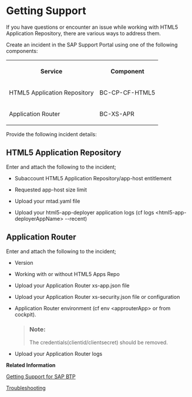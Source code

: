 <!-- loio9220a2fd35d84c888c0ae870ca62bfb7 -->

# Getting Support

If you have questions or encounter an issue while working with HTML5 Application Repository, there are various ways to address them.

Create an incident in the SAP Support Portal using one of the following components:


<table>
<tr>
<th valign="top">

Service



</th>
<th valign="top">

Component



</th>
</tr>
<tr>
<td valign="top">

HTML5 Application Repository



</td>
<td valign="top">

BC-CP-CF-HTML5



</td>
</tr>
<tr>
<td valign="top">

Application Router



</td>
<td valign="top">

BC-XS-APR



</td>
</tr>
</table>

Provide the following incident details:



<a name="loio9220a2fd35d84c888c0ae870ca62bfb7__section_bsb_mdf_33b"/>

## HTML5 Application Repository

Enter and attach the following to the incident;

-   Subaccount HTML5 Application Repository/app-host entitlement

-   Requested app-host size limit

-   Upload your mtad.yaml file

-   Upload your html5-app-deployer application logs \(cf logs <html5-app-deployerAppName\> --recent\)




<a name="loio9220a2fd35d84c888c0ae870ca62bfb7__section_bkh_xcf_33b"/>

## Application Router

Enter and attach the following to the incident;

-   Version

-   Working with or without HTML5 Apps Repo

-   Upload your Application Router xs-app.json file

-   Upload your Application Router xs-security.json file or configuration

-   Application Router environment \(cf env <approuterApp\> or from cockpit\).

    > ### Note:  
    > The credentials\(clientid/clientsecret\) should be removed.

-   Upload your Application Router logs


**Related Information**  


[Getting Support for SAP BTP](../70-getting-support/Getting_Support_5dd7398.md "Use SAP Community, get guided answers, or explore SAP Support Portal.")

[Troubleshooting](Troubleshooting_ae1d53e.md "A troubleshooting guide for HTML5 application repository.")

